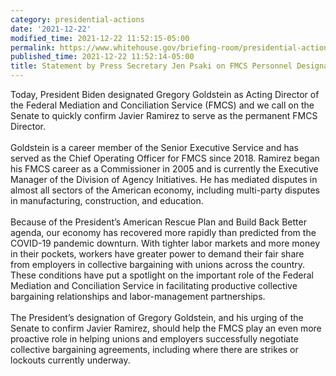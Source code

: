 ```yaml
---
category: presidential-actions
date: '2021-12-22'
modified_time: 2021-12-22 11:52:15-05:00
permalink: https://www.whitehouse.gov/briefing-room/presidential-actions/2021/12/22/statement-by-press-secretary-jen-psaki-on-fmcs-personnel-designation/
published_time: 2021-12-22 11:52:14-05:00
title: Statement by Press Secretary Jen Psaki on FMCS Personnel Designation
---
```

 
Today, President Biden designated Gregory Goldstein as Acting Director
of the Federal Mediation and Conciliation Service (FMCS) and we call on
the Senate to quickly confirm Javier Ramirez to serve as the permanent
FMCS Director.  
   
Goldstein is a career member of the Senior Executive Service and has
served as the Chief Operating Officer for FMCS since 2018. Ramirez began
his FMCS career as a Commissioner in 2005 and is currently the Executive
Manager of the Division of Agency Initiatives. He has mediated disputes
in almost all sectors of the American economy, including multi-party
disputes in manufacturing, construction, and education.   
   
Because of the President’s American Rescue Plan and Build Back Better
agenda, our economy has recovered more rapidly than predicted from the
COVID-19 pandemic downturn. With tighter labor markets and more money in
their pockets, workers have greater power to demand their fair share
from employers in collective bargaining with unions across the country.
These conditions have put a spotlight on the important role of the
Federal Mediation and Conciliation Service in facilitating productive
collective bargaining relationships and labor-management partnerships.  
   
The President’s designation of Gregory Goldstein, and his urging of the
Senate to confirm Javier Ramirez, should help the FMCS play an even more
proactive role in helping unions and employers successfully negotiate
collective bargaining agreements, including where there are strikes or
lockouts currently underway.
